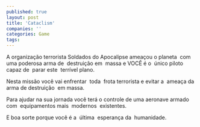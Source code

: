 ```yaml
---
published: true
layout: post
title: 'Cataclism'
companies: ''
categories: Game
tags: 
---
```

A organização terrorista Soldados do Apocalipse ameaçou o planeta  com  uma poderosa arma de  destruição em  massa e VOCÊ é o  único piloto capaz de  parar este  terrível plano.

Nesta missão você vai enfrentar  toda  frota terrorista e evitar a  ameaça da  arma de destruição  em massa.

Para ajudar na sua jornada você terá o controle de uma aeronave armado com  equipamentos mais  modernos  existentes.

E boa sorte porque você é a  última  esperança da  humanidade.

<center> </center>